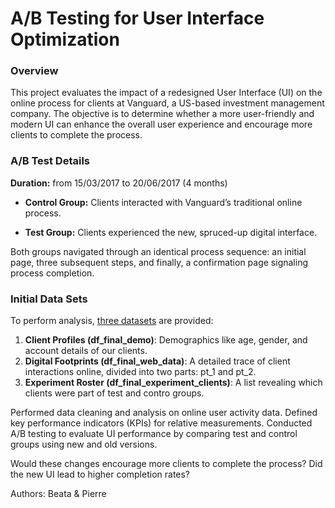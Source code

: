 # A/B Testing for User Interface Optimization

### Overview

This project evaluates the impact of a redesigned User Interface (UI) on the online process for clients at Vanguard, a US-based investment management company. The objective is to determine whether a more user-friendly and modern UI can enhance the overall user experience and encourage more clients to complete the process.

### A/B Test Details
**Duration:** from 15/03/2017 to 20/06/2017 (4 months)

- **Control Group:** Clients interacted with Vanguard’s traditional online process.

- **Test Group:** Clients experienced the new, spruced-up digital interface.

Both groups navigated through an identical process sequence: an initial page, three subsequent steps, and finally, a confirmation page signaling process completion.

### Initial Data Sets
To perform analysis, [three datasets](https://github.com/data-bootcamp-v4/lessons/tree/main/5_6_eda_inf_stats_tableau/project/files_for_project) are provided:
1. **Client Profiles (df_final_demo)**: Demographics like age, gender, and account details of our clients.
2. **Digital Footprints (df_final_web_data)**: A detailed trace of client interactions online, divided into two parts: pt_1 and pt_2. 
3. **Experiment Roster (df_final_experiment_clients)**: A list revealing which clients were part of test and contro groups.


Performed data cleaning and analysis on online user activity data.
Defined key performance indicators (KPIs) for relative measurements.
Conducted A/B testing to evaluate UI performance by comparing test and control groups using new and old versions.

Would these changes encourage more clients to complete the process? Did the new UI lead to higher completion rates?

Authors:
Beata & Pierre
